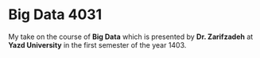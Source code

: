 # Big Data 4031

My take on the course of **Big Data** which is presented by
**Dr. Zarifzadeh** at **Yazd University** in
the first semester of the year 1403.